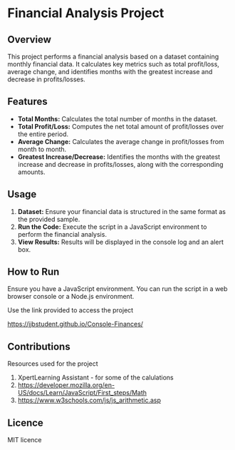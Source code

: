 # Financial Analysis Project

## Overview

This project performs a financial analysis based on a dataset containing monthly financial data. It calculates key metrics such as total profit/loss, average change, and identifies months with the greatest increase and decrease in profits/losses.

## Features

- **Total Months:** Calculates the total number of months in the dataset.
- **Total Profit/Loss:** Computes the net total amount of profit/losses over the entire period.
- **Average Change:** Calculates the average change in profit/losses from month to month.
- **Greatest Increase/Decrease:** Identifies the months with the greatest increase and decrease in profits/losses, along with the corresponding amounts.

## Usage

1. **Dataset:** Ensure your financial data is structured in the same format as the provided sample.
2. **Run the Code:** Execute the script in a JavaScript environment to perform the financial analysis.
3. **View Results:** Results will be displayed in the console log and an alert box.

## How to Run

Ensure you have a JavaScript environment. You can run the script in a web browser console or a Node.js environment.

Use the link provided to access the project 

https://jjbstudent.github.io/Console-Finances/

## Contributions 

Resources used for the project

1. XpertLearning Assistant - for some of the calulations
2. https://developer.mozilla.org/en-US/docs/Learn/JavaScript/First_steps/Math
3. https://www.w3schools.com/js/js_arithmetic.asp

## Licence 

MIT licence
